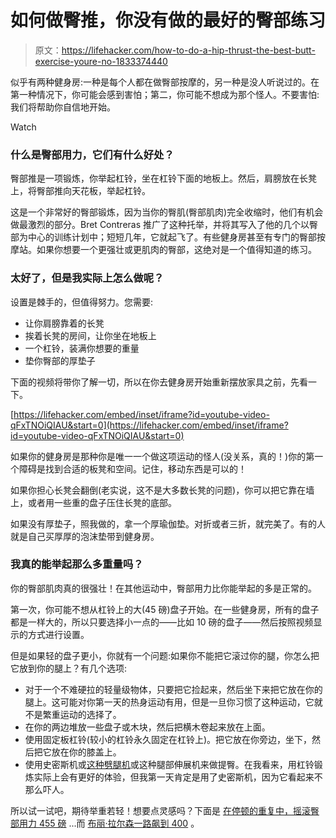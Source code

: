 # 如何做臀推，你没有做的最好的臀部练习

> 原文：<https://lifehacker.com/how-to-do-a-hip-thrust-the-best-butt-exercise-youre-no-1833374440>

似乎有两种健身房:一种是每个人都在做臀部按摩的，另一种是没人听说过的。在第一种情况下，你可能会感到害怕；第二，你可能不想成为那个怪人。不要害怕:我们将帮助你自信地开始。

Watch

### 什么是臀部用力，它们有什么好处？

臀部推是一项锻炼，你举起杠铃，坐在杠铃下面的地板上。然后，肩膀放在长凳上，将臀部推向天花板，举起杠铃。

这是一个非常好的臀部锻炼，因为当你的臀肌(臀部肌肉)完全收缩时，他们有机会做最激烈的部分。Bret Contreras 推广了这种托举，并将其写入了他的几个以臀部为中心的训练计划中；短短几年，它就起飞了。有些健身房甚至有专门的臀部按摩站。如果你想要一个更强壮或更肌肉的臀部，这绝对是一个值得知道的练习。

### 太好了，但是我实际上怎么做呢？

设置是棘手的，但值得努力。您需要:

*   让你肩膀靠着的长凳
*   挨着长凳的房间，让你坐在地板上
*   一个杠铃，装满你想要的重量
*   垫你臀部的厚垫子

下面的视频将带你了解一切，所以在你去健身房开始重新摆放家具之前，先看一下。

 [https://lifehacker.com/embed/inset/iframe?id=youtube-video-qFxTNOiQIAU&start=0](https://lifehacker.com/embed/inset/iframe?id=youtube-video-qFxTNOiQIAU&start=0) 

如果你的健身房是那种你是唯一一个做这项运动的怪人(没关系，真的！)你的第一个障碍是找到合适的板凳和空间。记住，移动东西是可以的！

如果你担心长凳会翻倒(老实说，这不是大多数长凳的问题)，你可以把它靠在墙上，或者用一些重的盘子压住长凳的底部。

如果没有厚垫子，照我做的，拿一个厚瑜伽垫。对折或者三折，就完美了。有的人就是自己买厚厚的泡沫垫带到健身房。

### 我真的能举起那么多重量吗？

你的臀部肌肉真的很强壮！在其他运动中，臀部用力比你能举起的多是正常的。

第一次，你可能不想从杠铃上的大(45 磅)盘子开始。在一些健身房，所有的盘子都是一样大的，所以只要选择小一点的——比如 10 磅的盘子——然后按照视频显示的方式进行设置。

但是如果轻的盘子更小，你就有一个问题:如果你不能把它滚过你的腿，你怎么把它放到你的腿上？有几个选项:

*   对于一个不难硬拉的轻量级物体，只要把它捡起来，然后坐下来把它放在你的腿上。这可能对你第一天的热身运动有用，但是一旦你习惯了这种运动，它就不是繁重运动的选择了。
*   在你的两边堆放一些盘子或木块，然后把横木卷起来放在上面。
*   使用固定板杠铃(较小的杠铃永久固定在杠铃上)。把它放在你旁边，坐下，然后把它放在你的膝盖上。
*   使用史密斯机或[这种劈腿机](https://www.youtube.com/watch?v=m81wYIoZJvM)或这种腿部伸展机来做提臀。在我看来，用杠铃锻炼实际上会有更好的体验，但我第一天肯定是用了史密斯机，因为它看起来不那么吓人。

所以试一试吧，期待举重若轻！想要点灵感吗？下面是 [在停顿的重复中，摇滚臀部用力 455 磅](https://www.youtube.com/watch?v=idywh0wtl40) ...而 [布丽·拉尔森一路飙到 400](https://www.instagram.com/p/BhUZlwpgfm7/?utm_source=ig_embed) 。